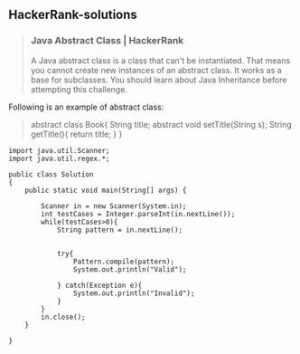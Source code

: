 ## HackerRank-solutions
> ### Java Abstract Class | HackerRank
> A Java abstract class is a class that can't be instantiated.
> That means you cannot create new instances of an abstract class.
> It works as a base for subclasses.
> You should learn about Java Inheritance before attempting this challenge.

Following is an example of abstract class:
> abstract class Book{
>  String title;
>   abstract void setTitle(String s);
>   String getTitle(){
>       return title;
>   }
> }

```
import java.util.Scanner;
import java.util.regex.*;

public class Solution
{
    public static void main(String[] args) {

        Scanner in = new Scanner(System.in);
        int testCases = Integer.parseInt(in.nextLine());
        while(testCases>0){
            String pattern = in.nextLine();


            try{
                Pattern.compile(pattern);
                System.out.println("Valid");

            } catch(Exception e){
                System.out.println("Invalid");
            }
        }
        in.close();
    }

}




```
